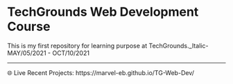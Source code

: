 # TechGrounds Web Development Course
This is my first repository for learning purpose at TechGrounds._Italic- MAY/05/2021 - OCT/10/2021

<hr>
🌐 Live Recent Projects: https://marvel-eb.github.io/TG-Web-Dev/ 

